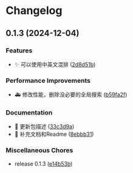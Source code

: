 # Changelog

## 0.1.3 (2024-12-04)


### Features

* :sparkles: 可以使用中英文混排 ([2d8d51b](https://github.com/SongshGeo/mksci-font/commit/2d8d51b09729be3b87e4ab974d54538c0a3f80fb))


### Performance Improvements

* :ambulance: 修改性能，删除没必要的全局搜索 ([b59fa2f](https://github.com/SongshGeo/mksci-font/commit/b59fa2fe0e9aa1ff9435c850ef1f85504f517f3c))


### Documentation

* :memo: 更新包描述 ([33c3d9a](https://github.com/SongshGeo/mksci-font/commit/33c3d9a7e4ba871f44b57a37cdafe2d6db91157b))
* :memo: 补充文档和Readme ([8ebbb31](https://github.com/SongshGeo/mksci-font/commit/8ebbb3121145e319c6e80c57f8645b649bba4d42))


### Miscellaneous Chores

* release 0.1.3 ([e14b53b](https://github.com/SongshGeo/mksci-font/commit/e14b53bef13bde9849df4385f2c2e6f8817a1697))
